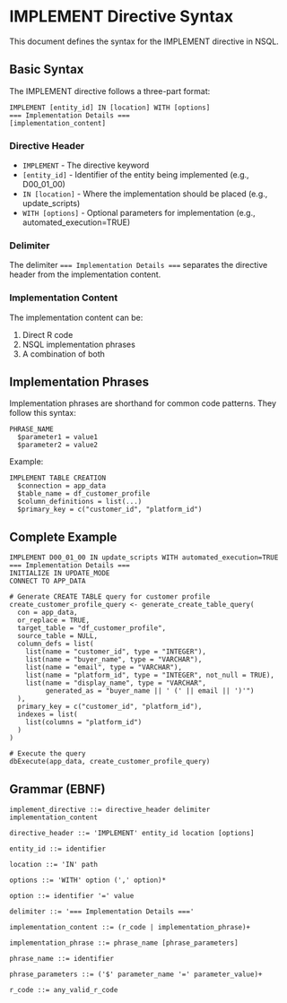 # IMPLEMENT Directive Syntax

This document defines the syntax for the IMPLEMENT directive in NSQL.

## Basic Syntax

The IMPLEMENT directive follows a three-part format:

```
IMPLEMENT [entity_id] IN [location] WITH [options]
=== Implementation Details ===
[implementation_content]
```

### Directive Header

- `IMPLEMENT` - The directive keyword
- `[entity_id]` - Identifier of the entity being implemented (e.g., D00_01_00)
- `IN [location]` - Where the implementation should be placed (e.g., update_scripts)
- `WITH [options]` - Optional parameters for implementation (e.g., automated_execution=TRUE)

### Delimiter

The delimiter `=== Implementation Details ===` separates the directive header from the implementation content.

### Implementation Content

The implementation content can be:

1. Direct R code
2. NSQL implementation phrases
3. A combination of both

## Implementation Phrases

Implementation phrases are shorthand for common code patterns. They follow this syntax:

```
PHRASE_NAME
  $parameter1 = value1
  $parameter2 = value2
```

Example:

```
IMPLEMENT TABLE CREATION
  $connection = app_data
  $table_name = df_customer_profile
  $column_definitions = list(...)
  $primary_key = c("customer_id", "platform_id")
```

## Complete Example

```
IMPLEMENT D00_01_00 IN update_scripts WITH automated_execution=TRUE
=== Implementation Details ===
INITIALIZE IN UPDATE_MODE
CONNECT TO APP_DATA

# Generate CREATE TABLE query for customer profile
create_customer_profile_query <- generate_create_table_query(
  con = app_data,
  or_replace = TRUE,
  target_table = "df_customer_profile",
  source_table = NULL,
  column_defs = list(
    list(name = "customer_id", type = "INTEGER"),
    list(name = "buyer_name", type = "VARCHAR"),
    list(name = "email", type = "VARCHAR"),
    list(name = "platform_id", type = "INTEGER", not_null = TRUE),
    list(name = "display_name", type = "VARCHAR",
         generated_as = "buyer_name || ' (' || email || ')'")
  ),
  primary_key = c("customer_id", "platform_id"),
  indexes = list(
    list(columns = "platform_id")
  )
)

# Execute the query
dbExecute(app_data, create_customer_profile_query)
```

## Grammar (EBNF)

```ebnf
implement_directive ::= directive_header delimiter implementation_content

directive_header ::= 'IMPLEMENT' entity_id location [options]

entity_id ::= identifier

location ::= 'IN' path

options ::= 'WITH' option (',' option)*

option ::= identifier '=' value

delimiter ::= '=== Implementation Details ==='

implementation_content ::= (r_code | implementation_phrase)+

implementation_phrase ::= phrase_name [phrase_parameters]

phrase_name ::= identifier

phrase_parameters ::= ('$' parameter_name '=' parameter_value)+

r_code ::= any_valid_r_code
```